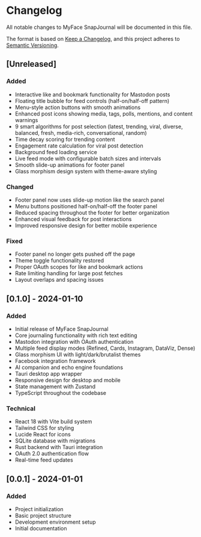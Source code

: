# Changelog

All notable changes to MyFace SnapJournal will be documented in this file.

The format is based on [Keep a Changelog](https://keepachangelog.com/en/1.0.0/),
and this project adheres to [Semantic Versioning](https://semver.org/spec/v2.0.0.html).

## [Unreleased]

### Added
- Interactive like and bookmark functionality for Mastodon posts
- Floating title bubble for feed controls (half-on/half-off pattern)
- Menu-style action buttons with smooth animations
- Enhanced post icons showing media, tags, polls, mentions, and content warnings
- 9 smart algorithms for post selection (latest, trending, viral, diverse, balanced, fresh, media-rich, conversational, random)
- Time decay scoring for trending content
- Engagement rate calculation for viral post detection
- Background feed loading service
- Live feed mode with configurable batch sizes and intervals
- Smooth slide-up animations for footer panel
- Glass morphism design system with theme-aware styling

### Changed
- Footer panel now uses slide-up motion like the search panel
- Menu buttons positioned half-on/half-off the footer panel
- Reduced spacing throughout the footer for better organization
- Enhanced visual feedback for post interactions
- Improved responsive design for better mobile experience

### Fixed
- Footer panel no longer gets pushed off the page
- Theme toggle functionality restored
- Proper OAuth scopes for like and bookmark actions
- Rate limiting handling for large post fetches
- Layout overlaps and spacing issues

## [0.1.0] - 2024-01-10

### Added
- Initial release of MyFace SnapJournal
- Core journaling functionality with rich text editing
- Mastodon integration with OAuth authentication
- Multiple feed display modes (Refined, Cards, Instagram, DataViz, Dense)
- Glass morphism UI with light/dark/brutalist themes
- Facebook integration framework
- AI companion and echo engine foundations
- Tauri desktop app wrapper
- Responsive design for desktop and mobile
- State management with Zustand
- TypeScript throughout the codebase

### Technical
- React 18 with Vite build system
- Tailwind CSS for styling
- Lucide React for icons
- SQLite database with migrations
- Rust backend with Tauri integration
- OAuth 2.0 authentication flow
- Real-time feed updates

## [0.0.1] - 2024-01-01

### Added
- Project initialization
- Basic project structure
- Development environment setup
- Initial documentation
